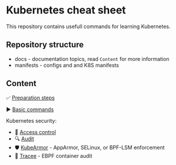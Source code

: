 Kubernetes cheat sheet
======================

This repository contains usefull commands for learning Kubernetes.


Repository structure
--------------------

* docs - documentation topics, read `Content` for more information
* manifests - configs and and K8S manifests


Content
-------

:white_check_mark: [Preparation steps](docs/PREPARATION.md)

:arrow_forward: [Basic commands](docs/BASICS.md)

Kubernetes security:

* :cop:       [Access control](docs/RBAC.md)
* :mag:       [Audit](docs/AUDIT.md)
* :shield:    [KubeArmor](docs/KUBEARMOR.md) - AppArmor, SELinux, or BPF-LSM enforcement 
* :telescope: [Tracee](docs/TRACEE.md) - EBPF container audit 

